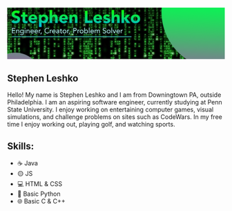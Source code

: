 
![](https://github.com/StephenLeshko/StephenLeshko/blob/main/GitHubBanner.png)
## Stephen Leshko
Hello! My name is Stephen Leshko and I am from Downingtown PA, outside Philadelphia. I am an aspiring software engineer, currently studying at Penn State University. I enjoy working on entertaining computer games, visual simulations, and challenge problems on sites such as CodeWars. In my free time I enjoy working out, playing golf, and watching sports.

## Skills: 
* ☕ Java 
* 🟡 JS
* 💻 HTML & CSS
* 🐍 Basic Python
* 🌐 Basic C & C++






